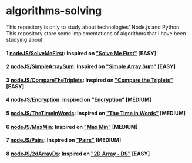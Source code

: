 # algorithms-solving
This repository is only to study about technologies' Node.js and Python.  
This repository store some implementations of algorithms that i have been studying about.  
  
#### 1 [nodeJS/SolveMeFirst](https://github.com/androdri1998/algorithms-solving/tree/main/nodeJS/SolveMeFirst/index.js): Inspired on ["Solve Me First"](https://www.hackerrank.com/challenges/solve-me-first/problem) [EASY]  
  
#### 2 [nodeJS/SimpleArraySum](https://github.com/androdri1998/algorithms-solving/tree/main/nodeJS/SimpleArraySum/index.js): Inspired on ["Simple Array Sum"](https://www.hackerrank.com/challenges/simple-array-sum/problem) [EASY]  
  
#### 3 [nodeJS/CompareTheTriplets](https://github.com/androdri1998/algorithms-solving/tree/main/nodeJS/CompareTheTriplets/index.js): Inspired on ["Compare the Triplets"](https://www.hackerrank.com/challenges/compare-the-triplets/problem) [EASY]  
  
#### 4 [nodeJS/Encryption](https://github.com/androdri1998/algorithms-solving/tree/main/nodeJS/Encryption/index.js): Inspired on ["Encryption"](https://www.hackerrank.com/challenges/encryption/problem) [MEDIUM]  
  
#### 5 [nodeJS/TheTimeInWords](https://github.com/androdri1998/algorithms-solving/tree/main/nodeJS/TheTimeInWords/index.js): Inspired on ["The Time in Words"](https://www.hackerrank.com/challenges/the-time-in-words/problem) [MEDIUM]  
  
#### 6 [nodeJS/MaxMin](https://github.com/androdri1998/algorithms-solving/tree/main/nodeJS/MaxMin/index.js): Inspired on ["Max Min"](https://www.hackerrank.com/challenges/angry-children/problem) [MEDIUM]  
  
#### 7 [nodeJS/Pairs](https://github.com/androdri1998/algorithms-solving/tree/main/nodeJS/Pairs/index.js): Inspired on ["Pairs"](https://www.hackerrank.com/challenges/pairs/problem) [MEDIUM]  

#### 8 [nodeJS/2dArrayDs](https://github.com/androdri1998/algorithms-solving/tree/main/nodeJS/2dArrayDs/index.js): Inspired on ["2D Array - DS"](https://www.hackerrank.com/challenges/2d-array/problem) [EASY]  